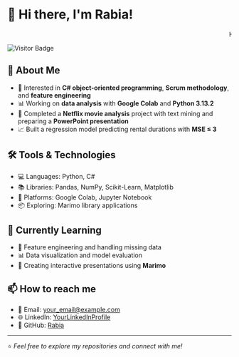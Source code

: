 # 👋 Hi there, I'm Rabia!

<marquee behavior="scroll" direction="left" scrollamount="7">Hi I am Rabia</marquee>

![Visitor Badge](https://komarev.com/ghpvc/?username=yourusername&style=flat-square&color=blue)  

## 🚀 About Me
- 🎯 Interested in **C# object-oriented programming**, **Scrum methodology**, and **feature engineering**  
- 📊 Working on **data analysis** with **Google Colab** and **Python 3.13.2**  
- 🎥 Completed a **Netflix movie analysis** project with text mining and preparing a **PowerPoint presentation**  
- 📈 Built a regression model predicting rental durations with **MSE ≤ 3**  

## 🛠️ Tools & Technologies
- 💻 Languages: Python, C#  
- 📚 Libraries: Pandas, NumPy, Scikit-Learn, Matplotlib  
- 📝 Platforms: Google Colab, Jupyter Notebook  
- 📦 Exploring: Marimo library applications  

## 🌱 Currently Learning
- 🧮 Feature engineering and handling missing data  
- 📊 Data visualization and model evaluation  
- 🎨 Creating interactive presentations using **Marimo**  

## 📫 How to reach me
- 📧 Email: your_email@example.com  
- 🌐 LinkedIn: [YourLinkedInProfile](#)  
- 🐙 GitHub: [Rabia](https://github.com/yourusername)  

---

⭐️ *Feel free to explore my repositories and connect with me!*  

